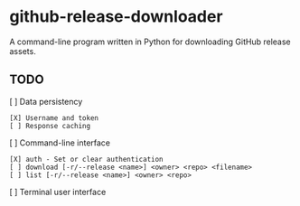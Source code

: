 # github-release-downloader

A command-line program written in Python for downloading GitHub release assets.

## TODO

[ ] Data persistency

    [X] Username and token
    [ ] Response caching

[ ] Command-line interface

    [X] auth - Set or clear authentication
    [ ] download [-r/--release <name>] <owner> <repo> <filename>
    [ ] list [-r/--release <name>] <owner> <repo>

[ ] Terminal user interface

